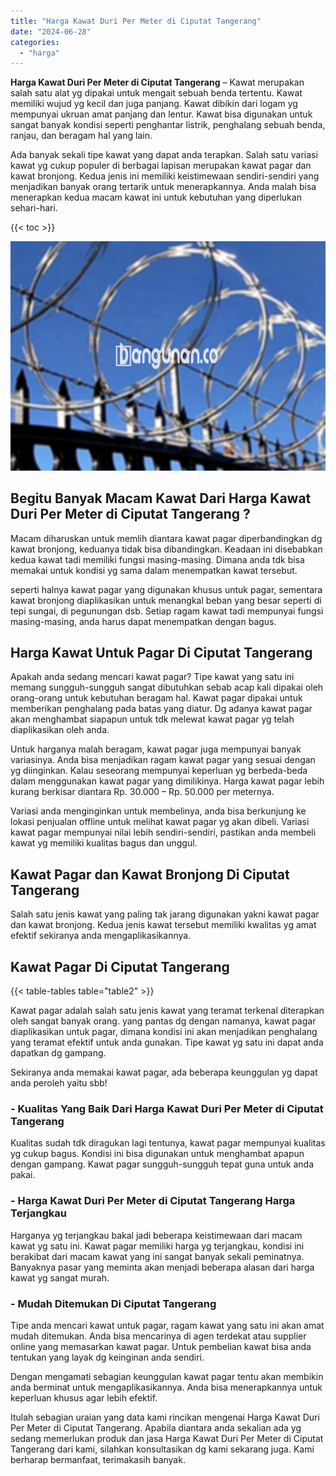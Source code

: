 ```yaml
---
title: "Harga Kawat Duri Per Meter di Ciputat Tangerang"
date: "2024-06-28"
categories: 
  - "harga"
---
```


**Harga Kawat Duri Per Meter di Ciputat Tangerang** – Kawat merupakan salah satu alat yg dipakai untuk mengait sebuah benda tertentu. Kawat memiliki wujud yg kecil dan juga panjang. Kawat dibikin dari logam yg mempunyai ukruan amat panjang dan lentur. Kawat bisa digunakan untuk sangat banyak kondisi seperti penghantar listrik, penghalang sebuah benda, ranjau, dan beragam hal yang lain.

Ada banyak sekali tipe kawat yang dapat anda terapkan. Salah satu variasi kawat yg cukup populer di berbagai lapisan merupakan kawat pagar dan kawat bronjong. Kedua jenis ini memiliki keistimewaan sendiri-sendiri yang menjadikan banyak orang tertarik untuk menerapkannya. Anda malah bisa menerapkan kedua macam kawat ini untuk kebutuhan yang diperlukan sehari-hari.

{{< toc >}}

![Harga Kawat Duri Per Meter di Ciputat Tangerang](/images/jual-kawat-murah48.png)

## Begitu Banyak Macam Kawat Dari Harga Kawat Duri Per Meter di Ciputat Tangerang ?

Macam diharuskan untuk memlih diantara kawat pagar diperbandingkan dg kawat bronjong, keduanya tidak bisa dibandingkan. Keadaan ini disebabkan kedua kawat tadi memiliki fungsi masing-masing. Dimana anda tdk bisa memakai untuk kondisi yg sama dalam menempatkan kawat tersebut.

seperti halnya kawat pagar yang digunakan khusus untuk pagar, sementara kawat bronjong diaplikasikan untuk menangkal beban yang besar seperti di tepi sungai, di pegunungan dsb. Setiap ragam kawat tadi mempunyai fungsi masing-masing, anda harus dapat menempatkan dengan bagus.

## Harga Kawat Untuk Pagar Di Ciputat Tangerang

Apakah anda sedang mencari kawat pagar? Tipe kawat yang satu ini memang sungguh-sungguh sangat dibutuhkan sebab acap kali dipakai oleh orang-orang untuk kebutuhan beragam hal. Kawat pagar dipakai untuk memberikan penghalang pada batas yang diatur. Dg adanya kawat pagar akan menghambat siapapun untuk tdk melewat kawat pagar yg telah diaplikasikan oleh anda.

Untuk harganya malah beragam, kawat pagar juga mempunyai banyak variasinya. Anda bisa menjadikan ragam kawat pagar yang sesuai dengan yg diinginkan. Kalau seseorang mempunyai keperluan yg berbeda-beda dalam menggunakan kawat pagar yang dimilikinya. Harga kawat pagar lebih kurang berkisar diantara Rp. 30.000 – Rp. 50.000 per meternya.

Variasi anda menginginkan untuk membelinya, anda bisa berkunjung ke lokasi penjualan offline untuk melihat kawat pagar yg akan dibeli. Variasi kawat pagar mempunyai nilai lebih sendiri-sendiri, pastikan anda membeli kawat yg memiliki kualitas bagus dan unggul.

## Kawat Pagar dan Kawat Bronjong Di Ciputat Tangerang

Salah satu jenis kawat yang paling tak jarang digunakan yakni kawat pagar dan kawat bronjong. Kedua jenis kawat tersebut memiliki kwalitas yg amat efektif sekiranya anda mengaplikasikannya.

## Kawat Pagar Di Ciputat Tangerang

{{< table-tables table="table2" >}}

Kawat pagar adalah salah satu jenis kawat yang teramat terkenal diterapkan oleh sangat banyak orang. yang pantas dg dengan namanya, kawat pagar diaplikasikan untuk pagar, dimana kondisi ini akan menjadikan penghalang yang teramat efektif untuk anda gunakan. Tipe kawat yg satu ini dapat anda dapatkan dg gampang.

Sekiranya anda memakai kawat pagar, ada beberapa keunggulan yg dapat anda peroleh yaitu sbb!

### \- Kualitas Yang Baik Dari Harga Kawat Duri Per Meter di Ciputat Tangerang

Kualitas sudah tdk diragukan lagi tentunya, kawat pagar mempunyai kualitas yg cukup bagus. Kondisi ini bisa digunakan untuk menghambat apapun dengan gampang. Kawat pagar sungguh-sungguh tepat guna untuk anda pakai.

### \- Harga Kawat Duri Per Meter di Ciputat Tangerang Harga Terjangkau

Harganya yg terjangkau bakal jadi beberapa keistimewaan dari macam kawat yg satu ini. Kawat pagar memiliki harga yg terjangkau, kondisi ini berakibat dari macam kawat yang ini sangat banyak sekali peminatnya. Banyaknya pasar yang meminta akan menjadi beberapa alasan dari harga kawat yg sangat murah.

### \- Mudah Ditemukan Di Ciputat Tangerang

Tipe anda mencari kawat untuk pagar, ragam kawat yang satu ini akan amat mudah ditemukan. Anda bisa mencarinya di agen terdekat atau supplier online yang memasarkan kawat pagar. Untuk pembelian kawat bisa anda tentukan yang layak dg keinginan anda sendiri.

Dengan mengamati sebagian keunggulan kawat pagar tentu akan membikin anda berminat untuk mengaplikasikannya. Anda bisa menerapkannya untuk keperluan khusus agar lebih efektif.

Itulah sebagian uraian yang data kami rincikan mengenai Harga Kawat Duri Per Meter di Ciputat Tangerang. Apabila diantara anda sekalian ada yg sedang memerlukan produk dan jasa Harga Kawat Duri Per Meter di Ciputat Tangerang dari kami, silahkan konsultasikan dg kami sekarang juga. Kami berharap bermanfaat, terimakasih banyak.
